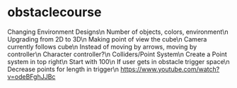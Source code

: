 # obstaclecourse
Changing Environment Designs\n
Number of objects, colors, environment\n
Upgrading from 2D to 3D\n
Making point of view the cube\n
Camera currently follows cube\n
Instead of moving by arrows, moving by controller\n
Character controller?\n
Colliders/Point System\n
Create a Point system in top right\n
Start with 100\n
If user gets in obstacle trigger space\n
Decrease points for length in trigger\n
https://www.youtube.com/watch?v=odeBFghJJBc
